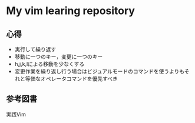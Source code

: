 # My vim learing repository

## 心得
- 実行して繰り返す
- 移動に一つのキー，変更に一つのキー
- h,j,k,lによる移動を少なくする
- 変更作業を繰り返し行う場合はビジュアルモードのコマンドを使うよりもそれと等価なオペレータコマンドを優先すべき

 
## 参考図書
 実践Vim 

